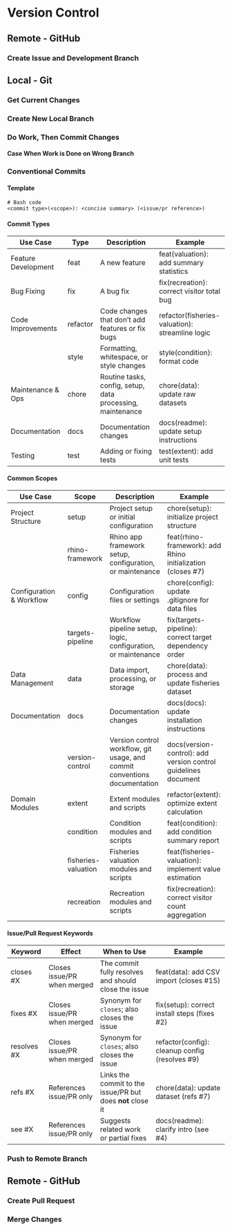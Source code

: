 # Version Control

## Remote - GitHub

### Create Issue and Development Branch

## Local - Git

### Get Current Changes

### Create New Local Branch

### Do Work, Then Commit Changes

#### Case When Work is Done on Wrong Branch

### Conventional Commits 

#### Template

```text
# Bash code
<commit type>(<scope>): <concise summary> (<issue/pr reference>)
```

#### Commit Types

| Use Case            | Type     | Description                                                | Example                                         |
| ------------------- | -------- | ---------------------------------------------------------- | ----------------------------------------------- |
| Feature Development | feat     | A new feature                                              | feat(valuation): add summary statistics         |
| Bug Fixing          | fix      | A bug fix                                                  | fix(recreation): correct visitor total bug      |
| Code Improvements   | refactor | Code changes that don’t add features or fix bugs           | refactor(fisheries-valuation): streamline logic |
|                     | style    | Formatting, whitespace, or style changes                   | style(condition): format code                   |
| Maintenance & Ops   | chore    | Routine tasks, config, setup, data processing, maintenance | chore(data): update raw datasets                |
| Documentation       | docs     | Documentation changes                                      | docs(readme): update setup instructions         |
| Testing             | test     | Adding or fixing tests                                     | test(extent): add unit tests                    |

#### Common Scopes

| Use Case                 | Scope               | Description                                                   | Example                                     |
| ------------------------ | ------------------- | ------------------------------------------------------------- | ----------------------------------------------------------- |
| Project Structure        | setup               | Project setup or initial configuration                        | chore(setup): initialize project structure                  |
|                          | rhino-framework     | Rhino app framework setup, configuration, or maintenance      | feat(rhino-framework): add Rhino initialization (closes #7) |
| Configuration & Workflow | config              | Configuration files or settings                               | chore(config): update .gitignore for data files             |
|                          | targets-pipeline    | Workflow pipeline setup, logic, configuration, or maintenance | fix(targets-pipeline): correct target dependency order      |
| Data Management          | data                | Data import, processing, or storage                           | chore(data): process and update fisheries dataset           |
| Documentation            | docs                | Documentation changes                                         | docs(docs): update installation instructions                |
|               | version-control | Version control workflow, git usage, and commit conventions documentation | docs(version-control): add version control guidelines document |
| Domain Modules           | extent              | Extent modules and scripts                                    | refactor(extent): optimize extent calculation               |
|                          | condition           | Condition modules and scripts                                 | feat(condition): add condition summary report               |
|                          | fisheries-valuation | Fisheries valuation modules and scripts                       | feat(fisheries-valuation): implement value estimation       |
|                          | recreation          | Recreation modules and scripts                                | fix(recreation): correct visitor count aggregation          |

#### Issue/Pull Request Keywords

| Keyword     | Effect                      | When to Use                                                | Example                         |
| ----------- | --------------------------- | ---------------------------------------------------------- | ---------------------------------------------- |
| closes #X   | Closes issue/PR when merged | The commit fully resolves and should close the issue       | feat(data): add CSV import (closes #15)        |
| fixes #X    | Closes issue/PR when merged | Synonym for `closes`; also closes the issue                | fix(setup): correct install steps (fixes #2)   |
| resolves #X | Closes issue/PR when merged | Synonym for `closes`; also closes the issue                | refactor(config): cleanup config (resolves #9) |
| refs #X     | References issue/PR only    | Links the commit to the issue/PR but does **not** close it | chore(data): update dataset (refs #7)          |
| see #X      | References issue/PR only    | Suggests related work or partial fixes                     | docs(readme): clarify intro (see #4)           |

### Push to Remote Branch

## Remote - GitHub

### Create Pull Request

### Merge Changes